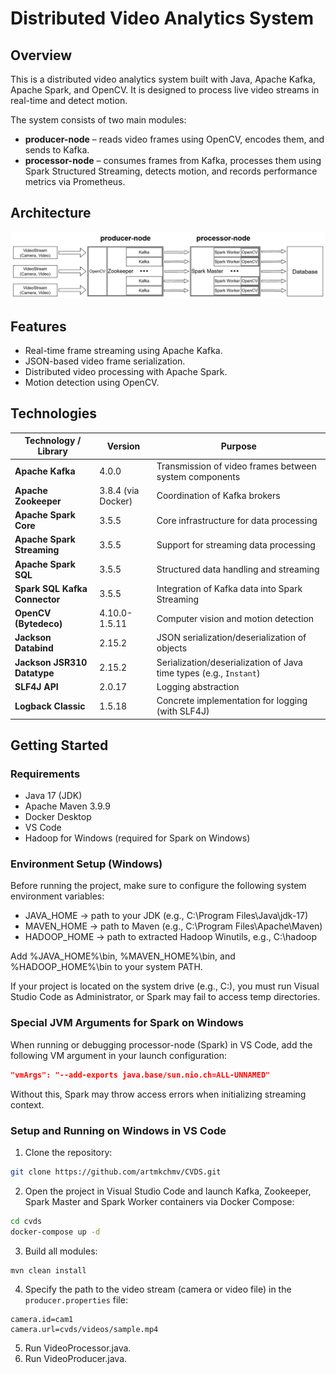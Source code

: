 # Distributed Video Analytics System

## Overview

This is a distributed video analytics system built with Java, Apache Kafka, Apache Spark, and OpenCV. It is designed to process live video streams in real-time and detect motion.

The system consists of two main modules:

- **producer-node** – reads video frames using OpenCV, encodes them, and sends to Kafka.
- **processor-node** – consumes frames from Kafka, processes them using Spark Structured Streaming, detects motion, and records performance metrics via Prometheus.

## Architecture
![System Architecture](./architecture.png)

## Features

- Real-time frame streaming using Apache Kafka.
- JSON-based video frame serialization.
- Distributed video processing with Apache Spark.
- Motion detection using OpenCV.

## Technologies

| Technology / Library            | Version             | Purpose                                                                 |
|--------------------------------|---------------------|-------------------------------------------------------------------------|
| **Apache Kafka**               | 4.0.0               | Transmission of video frames between system components                 |
| **Apache Zookeeper**           | 3.8.4 (via Docker)  | Coordination of Kafka brokers                                          |
| **Apache Spark Core**          | 3.5.5               | Core infrastructure for data processing                                |
| **Apache Spark Streaming**     | 3.5.5               | Support for streaming data processing                                  |
| **Apache Spark SQL**           | 3.5.5               | Structured data handling and streaming                                 |
| **Spark SQL Kafka Connector**  | 3.5.5               | Integration of Kafka data into Spark Streaming                         |
| **OpenCV (Bytedeco)**          | 4.10.0-1.5.11       | Computer vision and motion detection                                   |
| **Jackson Databind**           | 2.15.2              | JSON serialization/deserialization of objects                          |
| **Jackson JSR310 Datatype**    | 2.15.2              | Serialization/deserialization of Java time types (e.g., `Instant`)     |
| **SLF4J API**                  | 2.0.17              | Logging abstraction                                                     |
| **Logback Classic**            | 1.5.18              | Concrete implementation for logging (with SLF4J)                        |

## Getting Started

### Requirements

- Java 17 (JDK)
- Apache Maven 3.9.9
- Docker Desktop
- VS Code
- Hadoop for Windows (required for Spark on Windows)

### Environment Setup (Windows)

Before running the project, make sure to configure the following system environment variables:

- JAVA_HOME → path to your JDK (e.g., C:\Program Files\Java\jdk-17)
- MAVEN_HOME → path to Maven (e.g., C:\Program Files\Apache\Maven)
- HADOOP_HOME → path to extracted Hadoop Winutils, e.g., C:\hadoop

Add %JAVA_HOME%\bin, %MAVEN_HOME%\bin, and %HADOOP_HOME%\bin to your system PATH.

If your project is located on the system drive (e.g., C:\), you must run Visual Studio Code as Administrator, or Spark may fail to access temp directories.

### Special JVM Arguments for Spark on Windows

When running or debugging processor-node (Spark) in VS Code, add the following VM argument in your launch configuration:
```json
"vmArgs": "--add-exports java.base/sun.nio.ch=ALL-UNNAMED"
```
Without this, Spark may throw access errors when initializing streaming context.

### Setup and Running on Windows in VS Code

1. Clone the repository:
```bash
git clone https://github.com/artmkchmv/CVDS.git
```
2. Open the project in Visual Studio Code and launch Kafka, Zookeeper, Spark Master and Spark Worker containers via Docker Compose:
```bash
cd cvds
docker-compose up -d
```
3. Build all modules:
```bash
mvn clean install
```
4. Specify the path to the video stream (camera or video file) in the `producer.properties` file:
```properties
camera.id=cam1
camera.url=cvds/videos/sample.mp4
```
5. Run VideoProcessor.java.
6. Run VideoProducer.java.
